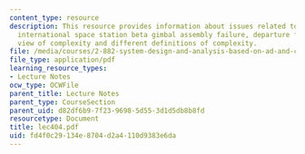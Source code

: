 ```yaml
---
content_type: resource
description: This resource provides information about issues related to complexity,
  international space station beta gimbal assembly failure, departure from conventional
  view of complexity and different definitions of complexity.
file: /media/courses/2-882-system-design-and-analysis-based-on-ad-and-complexity-theories-spring-2005/fd4f0c29134e8704d2a4110d9383e6da_lec404.pdf
file_type: application/pdf
learning_resource_types:
- Lecture Notes
ocw_type: OCWFile
parent_title: Lecture Notes
parent_type: CourseSection
parent_uid: d82df6b9-7f23-9698-5d55-3d1d5db8b8fd
resourcetype: Document
title: lec404.pdf
uid: fd4f0c29-134e-8704-d2a4-110d9383e6da
---
```

